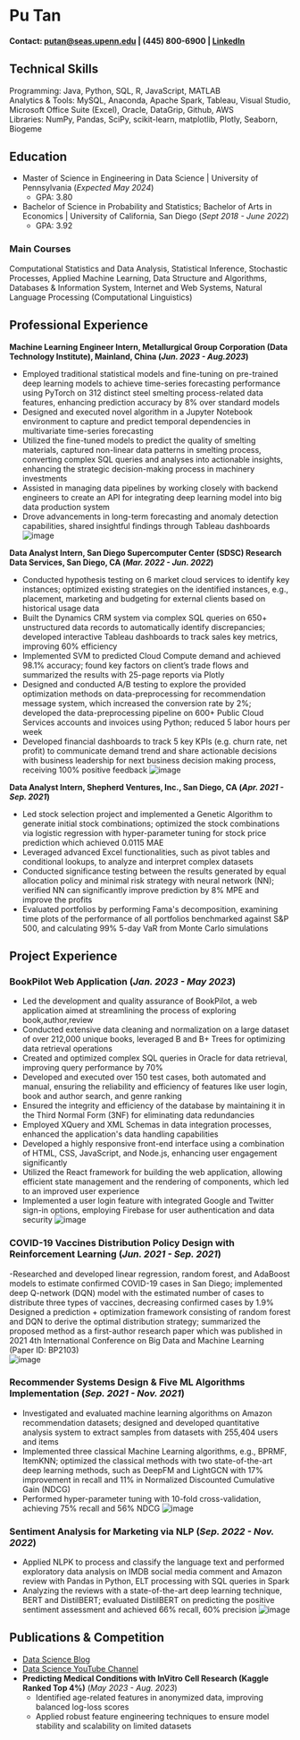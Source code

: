 # Pu Tan
#### Contact: [putan@seas.upenn.edu](mailto:putan@seas.upenn.edu) | (445) 800-6900 | [LinkedIn](https://www.linkedin.com/in/pu-tan1122)

## Technical Skills
Programming: Java, Python, SQL, R, JavaScript, MATLAB  
Analytics & Tools: MySQL, Anaconda, Apache Spark, Tableau, Visual Studio, Microsoft Office Suite (Excel), Oracle, DataGrip, Github, AWS  
Libraries: NumPy, Pandas, SciPy, scikit-learn, matplotlib, Plotly, Seaborn, Biogeme

## Education
- Master of Science in Engineering in Data Science | University of Pennsylvania (_Expected May 2024_)  
  - GPA: 3.80
- Bachelor of Science in Probability and Statistics; Bachelor of Arts in Economics | University of California, San Diego (_Sept 2018 - June 2022_)  
  - GPA: 3.92

### Main Courses
Computational Statistics and Data Analysis, Statistical Inference, Stochastic Processes, Applied Machine Learning, Data Structure and Algorithms, Databases & Information System, Internet and Web Systems, Natural Language Processing (Computational Linguistics)

## Professional Experience

**Machine Learning Engineer Intern, Metallurgical Group Corporation (Data Technology Institute), Mainland, China (_Jun. 2023 - Aug.2023_)**
- Employed traditional statistical models and fine-tuning on pre-trained deep learning models to achieve time-series forecasting performance using PyTorch on 312 distinct steel smelting process-related data features, enhancing prediction accuracy by 8% over standard models
- Designed and executed novel algorithm in a Jupyter Notebook environment to capture and predict temporal dependencies in multivariate time-series forecasting
- Utilized the fine-tuned models to predict the quality of smelting materials, captured non-linear data patterns in smelting process, converting complex SQL queries and analyses into actionable insights, enhancing the strategic decision-making process in machinery investments
- Assisted in managing data pipelines by working closely with backend engineers to create an API for integrating deep learning model into big data production system
- Drove advancements in long-term forecasting and anomaly detection capabilities, shared insightful findings through Tableau dashboards
![image](https://github.com/putan1122/portfolio/assets/112485694/78436f1f-b72b-43a2-9666-2f7f08988956)


**Data Analyst Intern, San Diego Supercomputer Center (SDSC) Research Data Services, San Diego, CA (_Mar. 2022 - Jun. 2022_)**
- Conducted hypothesis testing on 6 market cloud services to identify key instances; optimized existing strategies on the identified instances, e.g., placement, marketing and budgeting for external clients based on historical usage data
- Built the Dynamics CRM system via complex SQL queries on 650+ unstructured data records to automatically identify discrepancies; developed interactive Tableau dashboards to track sales key metrics, improving 60% efficiency
- Implemented SVM to predicted Cloud Compute demand and achieved 98.1% accuracy; found key factors on client’s trade flows and summarized the results with 25-page reports via Plotly
- Designed and conducted A/B testing to explore the provided optimization methods on data-preprocessing for recommendation message system, which increased the conversion rate by 2%; developed the data-preprocessing pipeline on 600+ Public Cloud Services accounts and invoices using Python; reduced 5 labor hours per week
- Developed financial dashboards to track 5 key KPIs (e.g. churn rate, net profit) to communicate demand trend and share actionable decisions with business leadership for next business decision making process, receiving 100% positive feedback
![image](https://github.com/putan1122/portfolio/assets/112485694/c5d997cf-9897-462a-b27d-a2b0e1fab8cb)

**Data Analyst Intern, Shepherd Ventures, Inc., San Diego, CA (_Apr. 2021 - Sep. 2021_)**
- Led stock selection project and implemented a Genetic Algorithm to generate initial stock combinations; optimized the stock combinations via logistic regression with hyper-parameter tuning for stock price prediction which achieved 0.0115 MAE
- Leveraged advanced Excel functionalities, such as pivot tables and conditional lookups, to analyze and interpret complex datasets
- Conducted significance testing between the results generated by equal allocation policy and minimal risk strategy with neural network (NN); verified NN can significantly improve prediction by 8% MPE and improve the profits
- Evaluated portfolios by performing Fama's decomposition, examining time plots of the performance of all portfolios benchmarked against S&P 500, and calculating 99% 5-day VaR from Monte Carlo simulations



## Project Experience

### BookPilot Web Application (_Jan. 2023 - May 2023_)
- Led the development and quality assurance of BookPilot, a web application aimed at streamlining the process of exploring book,author,review
- Conducted extensive data cleaning and normalization on a large dataset of over 212,000 unique books, leveraged B and B+ Trees for optimizing data retrieval operations
- Created and optimized complex SQL queries in Oracle for data retrieval, improving query performance by 70%
- Developed and executed over 150 test cases, both automated and manual, ensuring the reliability and efficiency of features like user login, book and author search, and genre ranking
- Ensured the integrity and efficiency of the database by maintaining it in the Third Normal Form (3NF) for eliminating data redundancies
- Employed XQuery and XML Schemas in data integration processes, enhanced the application's data handling capabilities
- Developed a highly responsive front-end interface using a combination of HTML, CSS, JavaScript, and Node.js, enhancing user engagement significantly
- Utilized the React framework for building the web application, allowing efficient state management and the rendering of components, which led to an improved user experience
- Implemented a user login feature with integrated Google and Twitter sign-in options, employing Firebase for user authentication and data security
![image](https://github.com/putan1122/portfolio/assets/112485694/1442c518-db09-4668-b3bf-b8e5a3d344a7)


### COVID-19 Vaccines Distribution Policy Design with Reinforcement Learning (_Jun. 2021 - Sep. 2021_)
-Researched and developed linear regression, random forest, and AdaBoost models to estimate confirmed COVID-19 cases in San Diego; implemented deep Q-network (DQN) model with the estimated number of cases to distribute three types of vaccines, decreasing confirmed cases by 1.9%  
Designed a prediction + optimization framework consisting of random forest and DQN to derive the optimal distribution strategy; summarized the proposed method as a first-author research paper which was published in 2021 4th International Conference on Big Data and Machine Learning (Paper ID: BP2103)  
![image](https://github.com/putan1122/portfolio/assets/112485694/74468a37-f26f-469c-b4cd-81d791e7d77d)

### Recommender Systems Design & Five ML Algorithms Implementation (_Sep. 2021 - Nov. 2021_)
- Investigated and evaluated machine learning algorithms on Amazon recommendation datasets; designed and developed quantitative analysis system to extract samples from datasets with 255,404 users and items
- Implemented three classical Machine Learning algorithms, e.g., BPRMF, ItemKNN; optimized the classical methods with two state-of-the-art deep learning methods, such as DeepFM and LightGCN with 17% improvement in recall and 11% in Normalized Discounted Cumulative Gain (NDCG)
- Performed hyper-parameter tuning with 10-fold cross-validation, achieving 75% recall and 56% NDCG
![image](https://github.com/putan1122/portfolio/assets/112485694/cfb5bf5a-7b69-4cc6-a4be-93d9a1b92a1c)


### Sentiment Analysis for Marketing via NLP (_Sep. 2022 - Nov. 2022_)                                                                     
- Applied NLPK to process and classify the language text and performed exploratory data analysis on IMDB social media comment and Amazon review with Pandas in Python, ELT processing with SQL queries in Spark
- Analyzing the reviews with a state-of-the-art deep learning technique, BERT and DistilBERT; evaluated DistilBERT on predicting the positive sentiment assessment and achieved 66% recall, 60% precision
![image](https://github.com/putan1122/portfolio/assets/112485694/f9a950a5-0c75-4448-aa82-ae8ee8927ce0)

## Publications & Competition

- [Data Science Blog](https://medium.com/@shawhin)
- [Data Science YouTube Channel](https://www.youtube.com/channel/UCa9gErQ9AE5jT2DZLjXBIdA)
- **Predicting Medical Conditions with InVitro Cell Research (Kaggle Ranked Top 4%)** (_May 2023 - Aug. 2023_)
  - Identified age-related features in anonymized data, improving balanced log-loss scores
  - Applied robust feature engineering techniques to ensure model stability and scalability on limited datasets



